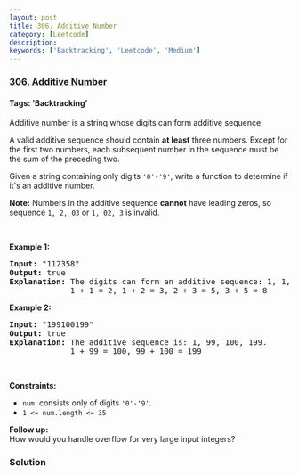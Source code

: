 ```yaml
---
layout: post
title: 306. Additive Number
category: [Leetcode]
description: 
keywords: ['Backtracking', 'Leetcode', 'Medium']
---
```

### [306. Additive Number](https://leetcode.com/problems/additive-number)

#### Tags: 'Backtracking'

<div class="content__u3I1 question-content__JfgR"><div><p>Additive number is a string whose digits can form additive sequence.</p>
<p>A valid additive sequence should contain <b>at least</b> three numbers. Except for the first two numbers, each subsequent number in the sequence must be the sum of the preceding two.</p>
<p>Given a string containing only digits <code>'0'-'9'</code>, write a function to determine if it's an additive number.</p>
<p><b>Note:</b> Numbers in the additive sequence <b>cannot</b> have leading zeros, so sequence <code>1, 2, 03</code> or <code>1, 02, 3</code> is invalid.</p>
<p> </p>
<p><strong>Example 1:</strong></p>
<pre><strong>Input:</strong> "112358"
<strong>Output:</strong> true
<strong>Explanation:</strong> The digits can form an additive sequence: 1, 1, 2, 3, 5, 8. 
             1 + 1 = 2, 1 + 2 = 3, 2 + 3 = 5, 3 + 5 = 8
</pre>
<p><strong>Example 2:</strong></p>
<pre><strong>Input:</strong> "199100199"
<strong>Output:</strong> true
<strong>Explanation:</strong> The additive sequence is: 1, 99, 100, 199. 
             1 + 99 = 100, 99 + 100 = 199
</pre>
<p> </p>
<p><strong>Constraints:</strong></p>
<ul>
<li><font face="monospace"><code>num</code> </font>consists only of digits <code>'0'-'9'</code>.</li>
<li><code>1 &lt;= num.length &lt;= 35</code></li>
</ul>
<p><b>Follow up:</b><br/>
How would you handle overflow for very large input integers?</p>
</div></div>

### Solution
